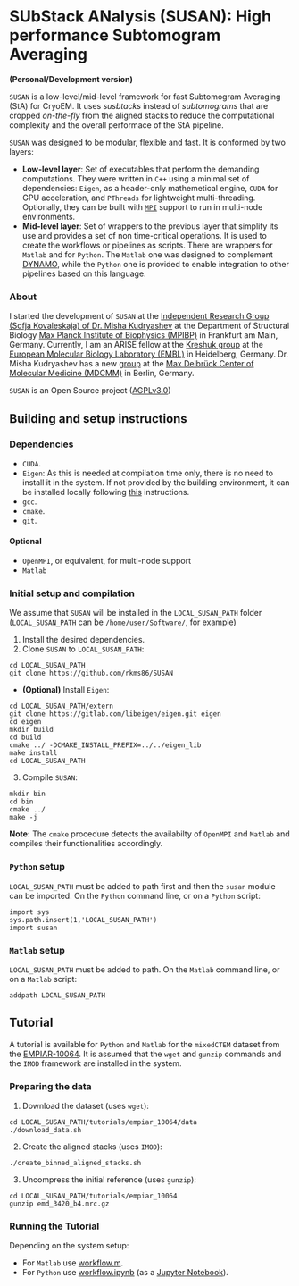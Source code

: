 # SUbStack ANalysis (SUSAN): High performance Subtomogram Averaging
**(Personal/Development version)**

`SUSAN` is a low-level/mid-level framework for fast Subtomogram Averaging (StA) for CryoEM. It uses *susbtacks* instead of *subtomograms* that are cropped *on-the-fly* from the aligned stacks to reduce the computational complexity and the overall performace of the StA pipeline.

`SUSAN` was designed to be modular, flexible and fast. It is conformed by two layers:
- **Low-level layer**: Set of executables that perform the demanding computations. They were written in `C++` using a minimal set of dependencies: `Eigen`, as a header-only mathemetical engine, `CUDA` for GPU acceleration, and `PThreads` for lightweight multi-threading. Optionally, they can be built with [`MPI`](https://en.wikipedia.org/wiki/Message_Passing_Interface) support to run in multi-node environments.
- **Mid-level layer**: Set of wrappers to the previous layer that simplify its use and provides a set of non time-critical operations. It is used to create the workflows or pipelines as scripts. There are wrappers for `Matlab` and for `Python`. The `Matlab` one was designed to complement [DYNAMO](https://wiki.dynamo.biozentrum.unibas.ch/w/index.php/Main_Page), while the `Python` one is provided to enable integration to other pipelines based on this language.

### About
I started the development of `SUSAN` at the [Independent Research Group (Sofja Kovaleskaja) of Dr. Misha Kudryashev](https://www.biophys.mpg.de/2149775/members) at the Department of Structural Biology [Max Planck Institute of Biophysics (MPIBP)](https://www.biophys.mpg.de/en) in Frankfurt am Main, Germany. Currently, I am an ARISE fellow at the [Kreshuk group](https://www.embl.org/groups/kreshuk/members/) at the [European Molecular Biology Laboratory (EMBL)](https://www.embl.org/) in Heidelberg, Germany. Dr. Misha Kudryashev has a new [group](https://www.mdc-berlin.de/kudryashev) at the [Max Delbrück Center of Molecular Medicine (MDCMM)](https://www.mdc-berlin.de/) in Berlin, Germany.

`SUSAN` is an Open Source project ([AGPLv3.0](LICENSE))

## Building and setup instructions
### Dependencies
- `CUDA`.
- `Eigen`: As this is needed at compilation time only, there is no need to install it in the system. If not provided by the building environment, it can be installed locally following [this](extern/README.md) instructions.
- `gcc`.
- `cmake`.
- `git`.
#### Optional
- `OpenMPI`, or equivalent, for multi-node support
- `Matlab`

### Initial setup and compilation
We assume that `SUSAN` will be installed in the `LOCAL_SUSAN_PATH` folder (`LOCAL_SUSAN_PATH` can be `/home/user/Software/`, for example)
1. Install the desired dependencies.
2. Clone `SUSAN` to `LOCAL_SUSAN_PATH`:
```
cd LOCAL_SUSAN_PATH
git clone https://github.com/rkms86/SUSAN
```
   - **(Optional)** Install `Eigen`:
```
cd LOCAL_SUSAN_PATH/extern
git clone https://gitlab.com/libeigen/eigen.git eigen
cd eigen
mkdir build
cd build
cmake ../ -DCMAKE_INSTALL_PREFIX=../../eigen_lib
make install
cd LOCAL_SUSAN_PATH
```
3. Compile `SUSAN`:
```
mkdir bin
cd bin
cmake ../
make -j
```
**Note:** The `cmake` procedure detects the availabilty of `OpenMPI` and `Matlab` and compiles their functionalities accordingly.

### `Python` setup
`LOCAL_SUSAN_PATH` must be added to path first and then the `susan` module can be imported. On the `Python` command line, or on a `Python` script:
```
import sys
sys.path.insert(1,'LOCAL_SUSAN_PATH')
import susan
```

### `Matlab` setup
`LOCAL_SUSAN_PATH` must be added to path. On the `Matlab` command line, or on a `Matlab` script:
```
addpath LOCAL_SUSAN_PATH
```

## Tutorial
A tutorial is available for `Python` and `Matlab` for the `mixedCTEM` dataset from the [EMPIAR-10064](https://www.ebi.ac.uk/empiar/EMPIAR-10064/). It is assumed that the `wget` and `gunzip` commands and the `IMOD` framework are installed in the system.

### Preparing the data
1. Download the dataset (uses `wget`):
```
cd LOCAL_SUSAN_PATH/tutorials/empiar_10064/data
./download_data.sh
```
2. Create the aligned stacks (uses `IMOD`):
```
./create_binned_aligned_stacks.sh
```
3. Uncompress the initial reference (uses `gunzip`):
```
cd LOCAL_SUSAN_PATH/tutorials/empiar_10064
gunzip emd_3420_b4.mrc.gz
```

### Running the Tutorial
Depending on the system setup:
- For `Matlab` use [workflow.m](tutorials/empiar_10064/workflow.m).
- For `Python` use [workflow.ipynb](tutorials/empiar_10064/workflow.ipynb) (as a [Jupyter Notebook](https://jupyter.org/install)).






